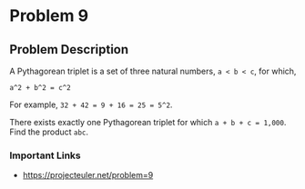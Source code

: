 # Problem 9

## Problem Description
A Pythagorean triplet is a set of three natural numbers, `a < b < c`, for which,

```
a^2 + b^2 = c^2
```
For example, `32 + 42 = 9 + 16 = 25 = 5^2`.

There exists exactly one Pythagorean triplet for which `a + b + c = 1,000`.
Find the product `abc`.

### Important Links
- https://projecteuler.net/problem=9
